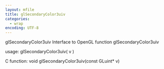 ```yaml
---
layout: mfile
title: glSecondaryColor3uiv
categories:
  - wrap
encoding: UTF-8
---
```


glSecondaryColor3uiv  Interface to OpenGL function glSecondaryColor3uiv

usage:  glSecondaryColor3uiv( v )

C function:  void glSecondaryColor3uiv(const GLuint\* v)